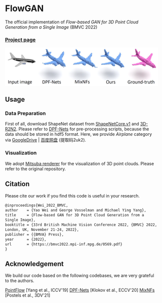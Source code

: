 # FlowGAN

The official implementation of _Flow-based GAN for 3D Point Cloud Generation from a Single Image_ (BMVC 2022)

### [Project page](https://bmvc2022.mpi-inf.mpg.de/569/)

![image](https://github.com/weiyao1996/weiyao1996.github.io/blob/master/img/bmvc2022.png)  
  
## Usage

### Data Preparation

First of all, download ShapeNet dataset from [ShapeNetCore.v1](https://shapenet.org/) and [3D-R2N2](http://3d-r2n2.stanford.edu/). Please refer to [DPF-Nets](https://github.com/Regenerator/dpf-nets) for pre-processing scripts, because the data should be stored in hdf5 format. Here, we provide *Airplane* category via [GoogleDrive](https://drive.google.com/drive/folders/1hkWJykin2kJWZKdakgtg2N2s9MDIRT1T?usp=sharing) | [百度网盘](https://pan.baidu.com/s/14M2KBOg-n_AbeOlNmZ3YHw) (提取码2uk2).

### Visualization
We adopt [Mitsuba renderer](https://github.com/mitsuba-renderer/mitsuba2) for the visualization of 3D point clouds. Please refer to the original repository.

##  Citation

Please cite our work if you find this code is useful in your research.
```
@inproceedings{Wei_2022_BMVC,
author    = {Yao Wei and George Vosselman and Michael Ying Yang},
title     = {Flow-based GAN for 3D Point Cloud Generation from a Single Image},
booktitle = {33rd British Machine Vision Conference 2022, {BMVC} 2022, London, UK, November 21-24, 2022},
publisher = {{BMVA} Press},
year      = {2022},
url       = {https://bmvc2022.mpi-inf.mpg.de/0569.pdf}
}
```

## Acknowledgement
We build our code based on the following codebases, we are very grateful to the authors.

[PointFlow](https://github.com/stevenygd/PointFlow) [Yang et al., ICCV'19]
[DPF-Nets](https://github.com/Regenerator/dpf-nets) [Klokov et al., ECCV'20]
[MixNFs](https://github.com/janisgp/go_with_the_flows) [Postels et al., 3DV'21]
